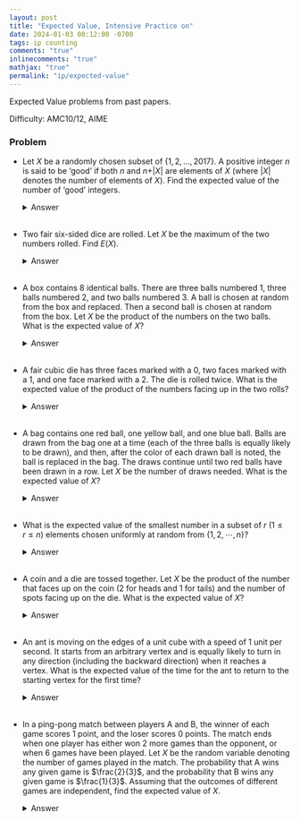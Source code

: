 ```yaml
---
layout: post
title: "Expected Value, Intensive Practice on"
date: 2024-01-03 00:12:00 -0700
tags: ip counting
comments: "true"
inlinecomments: "true"
mathjax: "true"
permalink: "ip/expected-value"
---
```

  Expected Value problems from past papers.

  Difficulty: AMC10/12, AIME

<!--more-->

### Problem
- Let $X$ be a randomly chosen subset of $\{1, 2, …, 2017\}$. A positive integer $n$ is said to be ‘good’ if both $n$ and $n + \vert X \vert$ are elements of $X$ (where $\vert X \vert$ denotes the number of elements of $X$). Find the expected value of the number of ‘good’ integers.
  <details>
    <summary>Answer</summary>
    2015/8
  </details>
   <br />

- Two fair six-sided dice are rolled. Let $X$ be the maximum of the two numbers rolled.
Find $E(X)$.
  <details>
    <summary>Answer</summary>
    161/36
  </details>
   <br />

- A box contains $8$ identical balls. There are three balls numbered $1$, three balls numbered $2$, and two balls numbered $3$. A ball is chosen at random from the box and replaced. Then a second ball is chosen at random from the box. Let $X$ be the product of the numbers on the two balls. What is the expected value of $X$?
  <details>
    <summary>Answer</summary>
    225/64
  </details>
   <br />

- A fair cubic die has three faces marked with a $0$, two faces marked with a $1$, and one face marked with a $2$. The die is rolled twice. What is the expected value of the product of the numbers facing up in the two rolls?
  <details>
    <summary>Answer</summary>
    4/9
  </details>
   <br />

- A bag contains one red ball, one yellow ball, and one blue ball. Balls are drawn from the bag one at a time (each of the three balls is equally likely to be drawn), and then, after the color of each drawn ball is noted, the ball is replaced in the bag. The draws continue until two red balls have been drawn in a row. Let $X$ be the number of draws needed. What is the expected value of $X$?
  <details>
    <summary>Answer</summary>
    12
  </details>
   <br />

- What is the expected value of the smallest number in a subset of $r$ $(1 ≤ r ≤ n)$ elements chosen uniformly at random from $\{1, 2, \cdots , n\}$?
  <details>
    <summary>Answer</summary>
    (n+1)/(r+1)
  </details>
   <br />

- A coin and a die are tossed together. Let $X$ be the product of the number that faces up on the coin ($2$ for heads and $1$ for tails) and the number of spots facing up on the die. What is the expected value of $X$?
  <details>
    <summary>Answer</summary>
    21/4
  </details>
   <br />

- An ant is moving on the edges of a unit cube with a speed of $1$ unit per second. It starts from an arbitrary vertex and is equally likely to turn in any direction (including the backward direction) when it reaches a vertex. What is the expected value of the time for the ant to return to the starting vertex for the first time?
  <details>
    <summary>Answer</summary>
    8
  </details>
   <br />

- In a ping-pong match between players A and B, the winner of each game scores $1$ point, and the loser scores $0$ points. The match ends when one player has either won $2$ more games than the opponent, or when $6$ games have been played. Let $X$ be the random variable denoting the number of games played in the match. The probability that A wins any given game is $\frac{2}{3}$, and the probability that B wins any given game is $\frac{1}{3}$. Assuming that the outcomes of different games are independent, find the expected value of $X$.
  <details>
    <summary>Answer</summary>
    266/81
  </details>
   <br />
